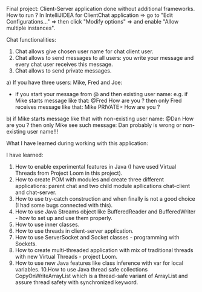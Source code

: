 Final project: Client-Server application done without additional frameworks.
How to run ?
In IntelliJIDEA for ClientChat application => go to "Edit Configurations..." => then click "Modify options" => and enable "Allow multiple instances".

Chat functionalities:
1. Chat allows give chosen user name for chat client user.
2. Chat allows to send messages to all users: you write your message and every chat user receives this message.
3. Chat allows to send private messages. 

a) If you have three users: Mike, Fred and Joe:
- if you start your message from @ and then existing user name:
e.g. if Mike starts message like that:		@Fred How are you ?
then only Fred receives message like that:
Mike PRIVATE> How are you ?

b) if Mike starts message like that with non-existing user name: @Dan How are you ?
then only Mike see such message:
Dan probably is wrong or non-existing user name!!!

What I have learned during working with this application:

I have learned:
1. How to enable experimental features in Java (I have used Virtual Threads from Project Loom in this project).
2. How to create POM with modules and create three different applications: parent chat and two child module apllications chat-client and chat-server.
3. How to use try-catch construction and when finally is not a good choice (I had some bugs connected with this).
4. How to use Java Streams object like BufferedReader and BufferedWriter - how to set up and use them properly.
5. How to use inner classes.
6. How to use threads in client-server application.
7. How to use ServerSocket and Socket classes - programming with Sockets.
8. How to create multi-threaded application with mix of traditional threads with new Virtual Threads - project Loom.
9. How to use new Java features like class inference with var for local variables.
10.How to use Java thread safe collections CopyOnWriteArrayList which is a thread-safe variant of ArrayList and assure thread safety with synchronized keyword.